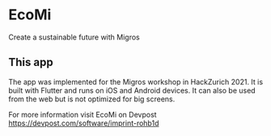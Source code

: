 # EcoMi

Create a sustainable future with Migros

## This app
The app was implemented for the Migros workshop in HackZurich 2021.
It is built with Flutter and runs on iOS and Android devices. It can also be used from the web but is not optimized for big screens.



For more information visit EcoMi on Devpost https://devpost.com/software/imprint-rohb1d
